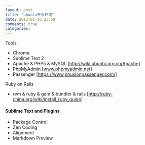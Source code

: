 ```yaml
---
layout: post
title: "ubuntu开发环境"
date: 2013-01-26 23:59
comments: true
categories: 
---
```


Tools
* Chrome
* Sublime Text 2
* Apache & PHP5 & MySQL [http://wiki.ubuntu.org.cn/Apache]
* PhpMyAdmin [www.phpmyadmin.net]
* Passenger [https://www.phusionpassenger.com/]


Ruby on Rails
* rvm & ruby & gem & bundler & rails [http://ruby-china.org/wiki/install_ruby_guide]

#### Sublime Text and Plugins
* Package Control
* Zen Coding
* Alignment
* Markdown Preview